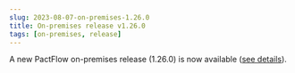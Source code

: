 ```yaml
---
slug: 2023-08-07-on-premises-1.26.0
title: On-premises release v1.26.0
tags: [on-premises, release]
---
```


A new PactFlow on-premises release (1.26.0) is now available ([see details](/docs/on-premises/releases/1.26.0)).

